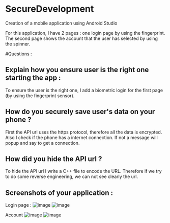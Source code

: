 # SecureDevelopment
Creation of a mobile application using Android Studio


For this application, I have 2 pages : one login page by using the fingerprint. 
The second page shows the account that the user has selected by using the spinner. 


#Questions : 

## Explain how you ensure user is the right one starting the app : 

To ensure the user is the right one, I add a biometric login for the first page (by using the fingerprint sensor). 

## How do you securely save user's data on your phone ?

First the API url uses the https protocol, therefore all the data is encrypted. Also I check if the phone has a internet connection. If not a message will popup and say to get a connection.  

## How did you hide the API url ?

To hide the API url I write a C++ file to encode the URL. Therefore if we try to do some reverse engineering, we can not see clearly the url. 

## Screenshots of your application : 

Login page : 
![image](https://user-images.githubusercontent.com/63189346/110238712-6fca5700-7f43-11eb-81ce-66d0cd92c3b0.png)
![image](https://user-images.githubusercontent.com/63189346/110247494-db74ea00-7f6c-11eb-805a-b1a8e4b38216.png)

Account 
![image](https://user-images.githubusercontent.com/63189346/110247515-ed568d00-7f6c-11eb-947a-cd3523307de0.png)
![image](https://user-images.githubusercontent.com/63189346/110247524-f9424f00-7f6c-11eb-9b83-2dd6afd0ba2e.png)

